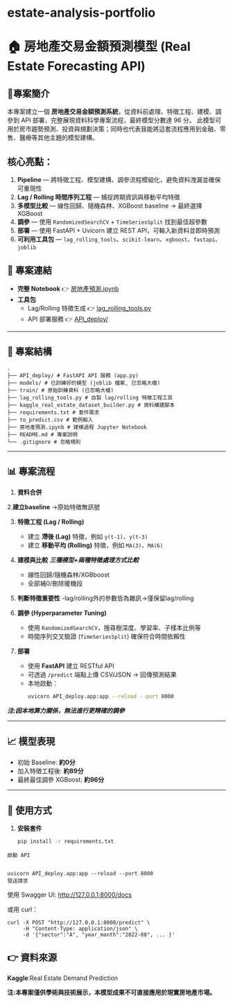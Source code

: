 # estate-analysis-portfolio
# 🏠 房地產交易金額預測模型 (Real Estate Forecasting API)

## 🔎專案簡介
本專案建立一個 **房地產交易金額預測系統**，從資料前處理、特徵工程、建模、調參到 API 部署，完整展現資料科學專案流程，最終模型分數達 96 分。
此模型可用於房市趨勢預測、投資與規劃決策；同時也代表我能將這套流程應用到金融、零售、醫療等其他主題的模型建構。

## 核心亮點：
1. **Pipeline** — 將特徵工程、模型建構、調參流程模組化，避免資料洩漏並確保可重現性  
2. **Lag / Rolling 時間序列工程** — 捕捉跨期資訊與移動平均特徵  
3. **多模型比較** — 線性回歸、隨機森林、XGBoost baseline → 最終選擇 XGBoost  
4. **調參** — 使用 `RandomizedSearchCV` + `TimeSeriesSplit` 找到最佳超參數  
5. **部署** — 使用 FastAPI + Uvicorn 建立 REST API，可輸入新資料並即時預測  
6. **可利用工具包** — `lag_rolling_tools`、`scikit-learn`、`xgboost`、`fastapi`、`joblib`  

## 📎 專案連結

- **完整 Notebook** 👉 [房地產預測.ipynb](房地產預測.ipynb)  
- **工具包**  
  - Lag/Rolling 特徵生成 👉 [lag_rolling_tools.py](lag_rolling_tools.py)  
  - API 部署服務 👉 [API_deploy/](API_deploy)  

---

## 📂 專案結構

```
.
├── API_deploy/ # FastAPI API 服務 (app.py)
├── models/ # 已訓練好的模型 (joblib 檔案, 已忽略大檔)
├── train/ # 原始訓練資料 (已忽略大檔)
├── lag_rolling_tools.py # 自製 lag/rolling 特徵工程工具
├── kaggle_real_estate_dataset_builder.py # 資料構建腳本
├── requirements.txt # 套件需求
├── to_predict.csv # 範例輸入
├── 房地產預測.ipynb # 建模過程 Jupyter Notebook
├── README.md # 專案說明
└── .gitignore # 忽略規則
```


---

## 📊 專案流程

1. **資料合併**

2.**建立baseline** ->原始特徵無訊號   

3. **特徵工程 (Lag / Rolling)**  
   - 建立 **滯後 (Lag)** 特徵，例如 `y(t-1)`、`y(t-3)`  
   - 建立 **移動平均 (Rolling)** 特徵，例如 `MA(3)`、`MA(6)`  

4. **建模與比較**
   ***三種模型+兩種特徵處理方式比較***  
   - 線性回歸/隨機森林/XGBboost  
   - 全部補0/刪除暖機段

5. **判斷特徵重要性**
  -lag/rolling外的參數皆為雜訊->僅保留lag/rolling

6. **調參 (Hyperparameter Tuning)**  
   - 使用 `RandomizedSearchCV`，搜尋樹深度、學習率、子樣本比例等  
   - 時間序列交叉驗證 (`TimeSeriesSplit`) 確保符合時間依賴性

7. **部署**  
   - 使用 **FastAPI** 建立 RESTful API  
   - 可透過 `/predict` 端點上傳 CSV/JSON → 回傳預測結果  
   - 本地啟動：  
     ```bash
     uvicorn API_deploy.app:app --reload --port 8000
     ```
***注:因本地算力關係，無法進行更精確的調參***

---

## 📈 模型表現

- 初始 Baseline: **約0分**  
- 加入特徵工程後: **約89分**  
- 最終最佳調參 XGBoost: **約96分**

---

## 🚀 使用方式

1. **安裝套件**
   ```bash
   pip install -r requirements.txt
```
啟動 API


uvicorn API_deploy.app:app --reload --port 8000
發送請求
```
使用 Swagger UI: http://127.0.0.1:8000/docs

或用 curl：
```
curl -X POST "http://127.0.0.1:8000/predict" \
     -H "Content-Type: application/json" \
     -d '{"sector":"A", "year_month":"2022-08", ... }'
```
## 👉 資料來源
**Kaggle**:Real Estate Demand Prediction

**注:本專案僅供學術與技術展示，本模型成果不可直接應用於現實房地產市場。**
